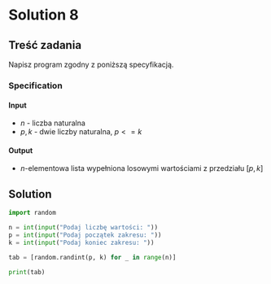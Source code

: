 # Solution 8

## Treść zadania

Napisz program zgodny z poniższą specyfikacją.

### Specification

#### Input

* $n$ - liczba naturalna
* $p, k$ - dwie liczby naturalna, $p <= k$

#### Output

* $n$-elementowa lista wypełniona losowymi wartościami z przedziału $[p, k]$

## Solution

```python
import random

n = int(input("Podaj liczbę wartości: "))
p = int(input("Podaj początek zakresu: "))
k = int(input("Podaj koniec zakresu: "))

tab = [random.randint(p, k) for _ in range(n)]

print(tab)
```